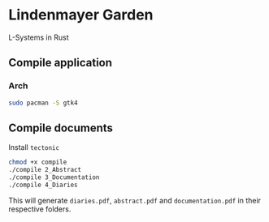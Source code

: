 # Lindenmayer Garden

L-Systems in Rust

## Compile application

### Arch
```bash
sudo pacman -S gtk4
```

## Compile documents
Install `tectonic`
```bash
chmod +x compile
./compile 2_Abstract
./compile 3_Documentation
./compile 4_Diaries
```
This will generate `diaries.pdf`, `abstract.pdf`
and `documentation.pdf` in their respective folders.